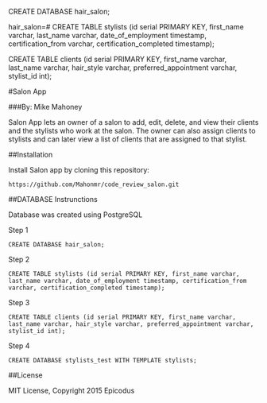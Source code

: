CREATE DATABASE hair_salon;


hair_salon=# CREATE TABLE stylists (id serial PRIMARY KEY, first_name varchar, last_name varchar, date_of_employment timestamp, certification_from varchar, certification_completed timestamp);

CREATE TABLE clients (id serial PRIMARY KEY, first_name varchar, last_name varchar, hair_style varchar, preferred_appointment varchar, stylist_id int);

#Salon App

###By: Mike Mahoney

Salon App lets an owner of a salon to add, edit, delete, and view their clients
and the stylists who work at the salon.  The owner can also assign clients to
stylists and can later view a list of clients that are assigned to that stylist.

##Installation

Install Salon app by cloning this repository:
```
https://github.com/Mahonmr/code_review_salon.git
```
##DATABASE Instrunctions

Database was created using PostgreSQL

Step 1

```
CREATE DATABASE hair_salon;
```

Step 2

```
CREATE TABLE stylists (id serial PRIMARY KEY, first_name varchar, last_name varchar, date_of_employment timestamp, certification_from varchar, certification_completed timestamp);
```

Step 3

```
CREATE TABLE clients (id serial PRIMARY KEY, first_name varchar, last_name varchar, hair_style varchar, preferred_appointment varchar, stylist_id int);
```

Step 4

```
CREATE DATABASE stylists_test WITH TEMPLATE stylists;
```



##License

MIT License, Copyright 2015 Epicodus

